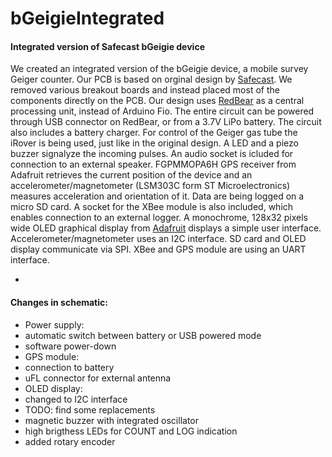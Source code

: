 # bGeigieIntegrated
#### Integrated version of Safecast bGeigie device

We created an integrated version of the bGeigie device, a mobile survey Geiger counter. Our PCB is based on orginal design by [Safecast](https://github.com/Safecast/bGeigieNanoKit). We removed various breakout boards and instead placed most of the components directly on the PCB. Our design uses [RedBear](https://github.com/redbear/Duo) as a central processing unit, instead of Arduino Fio. The entire circuit can be powered through USB connector on RedBear, or from a 3.7V LiPo battery. The circuit also includes a battery charger. For control of the Geiger gas tube the iRover is being used, just like in the original design. A LED and a piezo buzzer signalyze the incoming pulses. An audio socket is icluded for connection to an external speaker. FGPMMOPA6H GPS receiver from Adafruit retrieves the current position of the device and an accelerometer/magnetometer (LSM303C form ST Microelectronics) measures acceleration and orientation of it. Data are being logged on a micro SD card. A socket for the XBee module is also included, which enables connection to an external logger. A monochrome, 128x32 pixels wide OLED graphical display from [Adafruit](https://www.adafruit.com/product/938) displays a simple user interface. Accelerometer/magnetometer uses an I2C interface. SD card and OLED display communicate via SPI. XBee and GPS module are using an UART interface.

-

#### Changes in schematic:

* Power supply:
 * automatic switch between battery or USB powered mode
 * software power-down
* GPS module:
 * connection to battery
 * uFL connector for external antenna
* OLED display:
 * changed to I2C interface
 * TODO: find some replacements
* magnetic buzzer with integrated oscillator
* high brigthess LEDs for COUNT and LOG indication
* added rotary encoder
